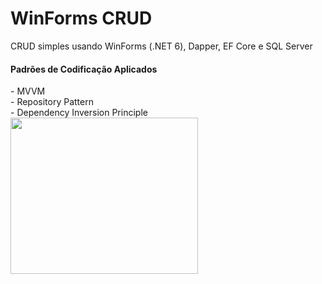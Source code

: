 # WinForms CRUD	

<span>CRUD simples usando WinForms (.NET 6), Dapper, EF Core e SQL Server</span>

<h4>Padrões de Codificação Aplicados</h4>
- MVVM </br>
- Repository Pattern </br>
- Dependency Inversion Principle 

<img src="https://user-images.githubusercontent.com/73988556/227360972-85df7582-76a3-4003-bccf-a960b1386252.png" width="300" height="250"/>